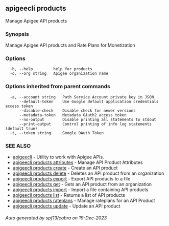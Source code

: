 ## apigeecli products

Manage Apigee API products

### Synopsis

Manage Apigee API products and Rate Plans for Monetization

### Options

```
  -h, --help         help for products
  -o, --org string   Apigee organization name
```

### Options inherited from parent commands

```
  -a, --account string   Path Service Account private key in JSON
      --default-token    Use Google default application credentials access token
      --disable-check    Disable check for newer versions
      --metadata-token   Metadata OAuth2 access token
      --no-output        Disable printing all statements to stdout
      --print-output     Control printing of info log statements (default true)
  -t, --token string     Google OAuth Token
```

### SEE ALSO

* [apigeecli](apigeecli.md)	 - Utility to work with Apigee APIs.
* [apigeecli products attributes](apigeecli_products_attributes.md)	 - Manage API Product Attributes
* [apigeecli products create](apigeecli_products_create.md)	 - Create an API product
* [apigeecli products delete](apigeecli_products_delete.md)	 - Deletes an API product from an organization
* [apigeecli products export](apigeecli_products_export.md)	 - Export API products to a file
* [apigeecli products get](apigeecli_products_get.md)	 - Gets an API product from an organization
* [apigeecli products import](apigeecli_products_import.md)	 - Import a file containing API products
* [apigeecli products list](apigeecli_products_list.md)	 - Returns a list of API products
* [apigeecli products rateplans](apigeecli_products_rateplans.md)	 - Manage rateplans for an API Product
* [apigeecli products update](apigeecli_products_update.md)	 - Update an API product

###### Auto generated by spf13/cobra on 19-Dec-2023
